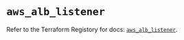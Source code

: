 # `aws_alb_listener`

Refer to the Terraform Registory for docs: [`aws_alb_listener`](https://registry.terraform.io/providers/hashicorp/aws/4.65.0/docs/resources/alb_listener).
